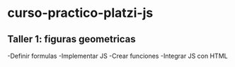 # curso-practico-platzi-js

## Taller 1: figuras geometricas

-Definir formulas
-Implementar JS
-Crear funciones
-Integrar JS con HTML
